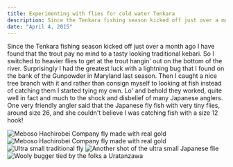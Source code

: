 ```yaml
---
title: Experimenting with flies for cold water Tenkara
description: Since the Tenkara fishing season kicked off just over a month ago I have found that the trout pay no mind to a tasty looking traditional kebari.
date: "April 4, 2015"
---
```

<div class="w-8/12 max-w-5xl mx-auto m-8 p-8">
<p class="mb-2">Since the Tenkara fishing season kicked off just over a month ago I have found that the trout pay no mind to a tasty looking traditional kebari. So I switched to heavier flies to get at the trout hangin' out on the bottom of the river. Surprisingly I had the greatest luck with a lightning bug that I found on the bank of the Gunpowder in Maryland last season. Then I caught a nice tree branch with it and rather than consign myself to looking at fish instead of catching them I started tying my own. Lo' and behold they worked, quite well in fact and much to the shock and disbelief of many Japanese anglers. One very friendly angler said that the Japanese fly fish with very tiny flies, around size 26, and she couldn't believe I was catching fish with a size 12 hook!</p>

<img class="w-8/12 rounded-lg shadow-lg mx-auto" src="https://fallfish-tenkara-images.s3-us-west-1.amazonaws.com/FfT+-+Flies/Meboso-Kanazawa-Meboso+Hachirobei+Company-tenkara-flies-art.JPG" alt="Meboso Hachirobei Company fly made with real gold" />

<img class="w-8/12 rounded-lg shadow-lg mx-auto" src="https://fallfish-tenkara-images.s3-us-west-1.amazonaws.com/FfT+-+Flies/Meboso-Kanazawa-Meboso+Hachirobei+Company-tenkara-flies-samurai.JPG" alt="Meboso Hachirobei Company fly made with real gold" />

<img class="w-8/12 rounded-lg shadow-lg mx-auto" src="https://fallfish-tenkara-images.s3-us-west-1.amazonaws.com/FfT+-+Flies/ultra+tiny+fly-tenkara-fly+fishing-fishing-closeup.JPG" alt="Ultra small traditional fly" />

<img class="w-8/12 rounded-lg shadow-lg mx-auto" src="https://fallfish-tenkara-images.s3-us-west-1.amazonaws.com/FfT+-+Flies/ultra+tiny+fly-tenkara-fly+fishing-fishing.JPG" alt="Another shot of the ultra small Japanese flie" />

<img class="w-8/12 rounded-lg shadow-lg mx-auto" src="https://fallfish-tenkara-images.s3-us-west-1.amazonaws.com/FfT+-+Flies/wooly+bugger-beed+head-streamer-fly-tenkara-uratanzawa.JPG" alt="Wooly bugger tied by the folks a Uratanzawa" />
</div>